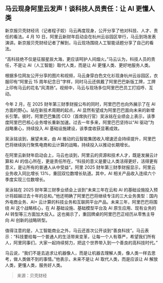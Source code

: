 ## 马云现身阿里云发声！谈科技人员责任：让 AI 更懂人类

新京报贝壳财经讯（记者程子姣）马云再度现身，公开分享了他对科技、人才、责任的看法。4 月 10 日，阿里云新财年启动会在杭州云谷园区举行，马云到场发表演讲。新京报贝壳财经记者了解到，马云现场围绕人工智能话题分享了自己的看法。

“高科技绝不仅是征服星辰大海，更应该呵护人间烟火。”马云认为，科技人员的责任，不是让 AI（人工智能）取代人类，而是让 AI 更懂人类、更好地服务人类。

根据多位网友公开分享的图片和视频，马云身穿白色文化衫现身杭州云谷园区，衣服印有“阿里云 15 周年纪念日”字样，同时马云还佩戴了阿里巴巴新版工牌，工牌上印有马云的花名“风清扬”。视频中，马云与现场多位阿里巴巴员工打招呼、互动。

今年 2 月，在 2025 财年第三财季财报公布的同时，阿里巴巴也向外展示了在 AI 方面的野心。站在新技术周期的起点，AI 显然有望成为阿里巴巴面向未来的新增长引擎。彼时，阿里巴巴集团 CEO（首席执行官）吴泳铭在业绩会上表示，该季度阿里巴巴核心业务增长重新加速。过去一年多来，阿里巴巴坚持以“AI 驱动”为战略重心，持续投入 AI 基础设施建设，该季度收获显著成效。

吴泳铭谈到，展望未来，由 AI 推动的云智能集团收入增速还会持续提升，阿里巴巴将继续执行聚焦电商和云计算的战略，持续投入以推动长期增长。

在阿里云新财年启动会上，马云也谈到，阿里云的资源和技术人才，既是发展云计算和 AI 的信心所在，更是责任所在，“科技的意义是要让人类活得更好，活得更有意义，是让所有的普通人从中受益”。阿里 2025 财年第三财季财报显示，阿里云业务收入同比增长 13%，重回双位数增长轨道。其中，AI 相关产品收入连续六个季度实现三位数增长。

吴泳铭在 2025 财年第三财季业绩会上谈到“未来三年在云和 AI 的基础设施投入预计将超越过去十年的总和。”他还明确了阿里巴巴将继续专注的三大业务类型：国内外电商业务、AI+ 云计算的科技业务和互联网平台产品。未来三年，阿里巴巴将围绕 AI 这个战略核心，在 AI 基础设施、基础模型平台及 AI 原生应用、现有业务的 AI 转型等三方面加大投入。这也揭示了，重回牌桌的阿里巴巴正经历从零售主导向 AI 创新的战略转型。

值得注意的是，人工智能商业之外，马云还首次公开谈到“善良科技”。马云表示：“科技要给每一个普通人的生活带来变革，让每一个人有尊严，希望我们所有人，阿里同事们，大家一起持续努力，把这个世界带入到一个善良的高科技时代。”

马云说，“我们不是去追求让机器像人，而是让机器去理解人类，像人类一样去思考，做人类做不到的事情。”他表示，未来不是让 AI 取代人类，而是应该让 AI 解放人类，更懂人类，服务好人类。

> 来源：贝壳财经
